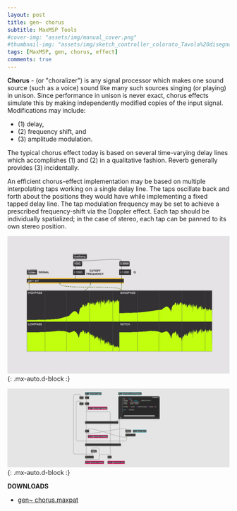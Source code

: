 ```yaml
---
layout: post
title: gen~ chorus
subtitle: MaxMSP Tools
#cover-img: "assets/img/manual_cover.png"
#thumbnail-img: "assets/img/sketch_controller_colorato_Tavola%20disegno%201.png"
tags: [MaxMSP, gen, chorus, effect]
comments: true
---
```


**Chorus** - (or "choralizer") is any signal processor which makes one sound source (such as a voice) sound like many such sources singing (or playing) in unison. 
Since performance in unison is never exact, chorus effects simulate this by making independently modified copies of the input signal. 
Modifications may include:


- (1) delay,
- (2) frequency shift, and
- (3) amplitude modulation.


The typical chorus effect today is based on several time-varying delay lines which accomplishes (1) and (2) in a qualitative fashion. 
Reverb generally provides (3) incidentally. 

An efficient chorus-effect implementation may be based on multiple interpolating taps working on a single delay line. 
The taps oscillate back and forth about the positions they would have while implementing a fixed tapped delay line. 
The tap modulation frequency may be set to achieve a prescribed frequency-shift via the Doppler effect. 
Each tap should be individually spatialized; in the case of stereo, each tap can be panned to its own stereo position.

![](https://github.com/Velitch/velitch/blob/main/assets/img/img_maxmsp/gen~%20svf.gif?raw=true){: .mx-auto.d-block :}

![](https://github.com/Velitch/velitch/blob/main/assets/img/img_maxmsp/dsp~%20svf.png?raw=true){: .mx-auto.d-block :}

**DOWNLOADS**

  - [gen~ chorus.maxpat](https://github.com/Velitch/BN_Musica_Elettronica/tree/main/IBN/COME-05-informatica-musicale-IBN/Filtri_gen/svf)
